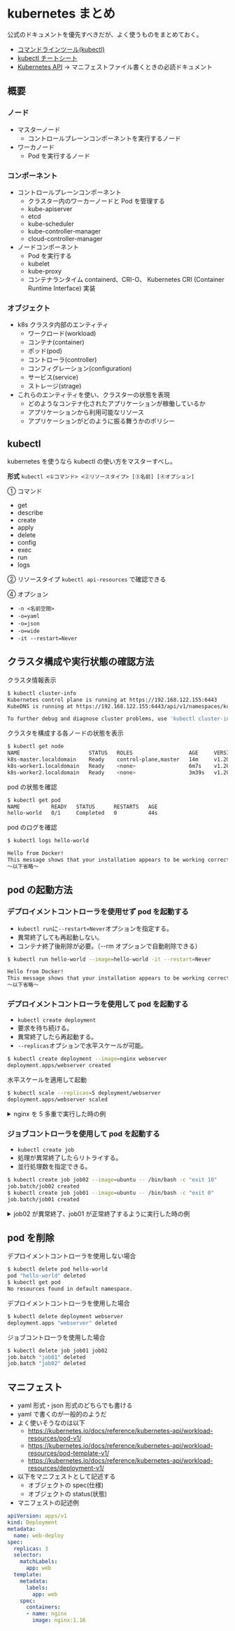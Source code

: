 # kubernetes まとめ

公式のドキュメントを優先すべきだが、よく使うものをまとめておく。

- [コマンドラインツール(kubectl)](https://kubernetes.io/ja/docs/reference/kubectl/)
- [kubectl チートシート](https://kubernetes.io/ja/docs/reference/kubectl/cheatsheet/)
- [Kubernetes API](https://kubernetes.io/docs/reference/kubernetes-api/)
  → マニフェストファイル書くときの必読ドキュメント

## 概要

### ノード

- マスターノード
  - コントロールプレーンコンポーネントを実行するノード
- ワーカノード
  - Pod を実行するノード

### コンポーネント

- コントロールプレーンコンポーネント
  - クラスター内のワーカーノードと Pod を管理する
  - kube-apiserver
  - etcd
  - kube-scheduler
  - kube-controller-manager
  - cloud-controller-manager
- ノードコンポーネント
  - Pod を実行する
  - kubelet
  - kube-proxy
  - コンテナランタイム
    containerd、CRI-O、 Kubernetes CRI (Container Runtime Interface) 実装

### オブジェクト

- k8s クラスタ内部のエンティティ
  - ワークロード(workload)
  - コンテナ(container)
  - ポッド(pod)
  - コントローラ(controller)
  - コンフィグレーション(configuration)
  - サービス(service)
  - ストレージ(strage)
- これらのエンティティを使い、クラスターの状態を表現
  - どのようなコンテナ化されたアプリケーションが稼働しているか
  - アプリケーションから利用可能なリソース
  - アプリケーションがどのように振る舞うかのポリシー

## kubectl

kubernetes を使うなら kubectl の使い方をマスターすべし。

**形式**
`kubectl <①コマンド> <②リソースタイプ> [③名前] [④オプション]`

① コマンド

- get
- describe
- create
- apply
- delete
- config
- exec
- run
- logs

② リソースタイプ
`kubectl api-resources` で確認できる

④ オプション

- `-n <名前空間>`
- `-o=yaml`
- `-o=json`
- `-o=wide`
- `-it --restart=Never`

## クラスタ構成や実行状態の確認方法

クラスタ情報表示

```bash
$ kubectl cluster-info
Kubernetes control plane is running at https://192.168.122.155:6443
KubeDNS is running at https://192.168.122.155:6443/api/v1/namespaces/kube-system/services/kube-dns:dns/proxy

To further debug and diagnose cluster problems, use 'kubectl cluster-info dump'.
```

クラスタを構成する各ノードの状態を表示

```bash
$ kubectl get node
NAME                      STATUS   ROLES                  AGE     VERSION
k8s-master.localdomain    Ready    control-plane,master   14m     v1.20.2
k8s-worker1.localdomain   Ready    <none>                 6m7s    v1.20.2
k8s-worker2.localdomain   Ready    <none>                 3m39s   v1.20.2
```

pod の状態を確認

```bash
$ kubectl get pod
NAME          READY   STATUS      RESTARTS   AGE
hello-world   0/1     Completed   0          44s
```

pod のログを確認

```bash
$ kubectl logs hello-world

Hello from Docker!
This message shows that your installation appears to be working correctly.
〜以下省略〜
```

## pod の起動方法

### デプロイメントコントローラを使用せず pod を起動する

- `kubectl run`に`--restart=Never`オプションを指定する。
- 異常終了しても再起動しない。
- コンテナ終了後削除が必要。（--rm オプションで自動削除できる）

```bash
$ kubectl run hello-world --image=hello-world -it --restart=Never

Hello from Docker!
This message shows that your installation appears to be working correctly.
〜以下省略〜
```

### デプロイメントコントローラを使用して pod を起動する

- `kubectl create deployment`
- 要求を待ち続ける。
- 異常終了したら再起動する。
- `--replicas`オプションで水平スケールが可能。

```bash
$ kubectl create deployment --image=nginx webserver
deployment.apps/webserver created
```

水平スケールを適用して起動

```bash
$ kubectl scale --replicas=5 deployment/webserver
deployment.apps/webserver scaled
```

<details><summary>nginx を 5 多重で実行した時の例</summary>

nginx を 5 多重で実行した時の状態は以下のようになる。

```bash
$ kubectl get deploy,pod
NAME                        READY   UP-TO-DATE   AVAILABLE   AGE
deployment.apps/webserver   5/5     5            5           50s

NAME                             READY   STATUS    RESTARTS   AGE
pod/webserver-559b886555-2xt22   1/1     Running   0          19s
pod/webserver-559b886555-jlsrd   1/1     Running   0          18s
pod/webserver-559b886555-kkwwm   1/1     Running   0          50s
pod/webserver-559b886555-kn9kb   1/1     Running   0          19s
pod/webserver-559b886555-p2tjn   1/1     Running   0          19s
```

再起動動作を確認するため、pod を 2 個削除する。

```bash
$ kubectl delete pod webserver-559b886555-2xt22 webserver-559b886555-kkwwm
pod "webserver-559b886555-2xt22" deleted
pod "webserver-559b886555-kkwwm" deleted
```

削除後に状態を表示すると、既に再起動され 5 多重で実行している。

```bash
$ kubectl get deploy,pod
NAME                        READY   UP-TO-DATE   AVAILABLE   AGE
deployment.apps/webserver   5/5     5            5           3m36s

NAME                             READY   STATUS    RESTARTS   AGE
pod/webserver-559b886555-7xdb9   1/1     Running   0          13s
pod/webserver-559b886555-jlsrd   1/1     Running   0          3m4s
pod/webserver-559b886555-kn9kb   1/1     Running   0          3m5s
pod/webserver-559b886555-ljx7t   1/1     Running   0          13s
pod/webserver-559b886555-p2tjn   1/1     Running   0          3m5s
```

</details>

### ジョブコントローラを使用して pod を起動する

- `kubectl create job`
- 処理が異常終了したらリトライする。
- 並行処理数を指定できる。

```bash
$ kubectl create job job02 --image=ubuntu -- /bin/bash -c "exit 10"
job.batch/job02 created
$ kubectl create job job01 --image=ubuntu -- /bin/bash -c "exit 0"
job.batch/job01 created
```

<details><summary>job02 が異常終了、job01 が正常終了するように実行した時の例</summary>

ジョブの状態を確認ると以下のようになる。

```bash
$ kubectl get jobs
NAME    COMPLETIONS   DURATION   AGE
job01   0/1           7s         7s
job02   0/1           17s        17s
```

pod の状態を見ると以下のようになる。

```bash
$ kubectl get pod
NAME          READY   STATUS              RESTARTS   AGE
job01-qrdnl   0/1     Completed           0          12s
job02-8s49r   0/1     Error               0          13s
job02-xwdfb   0/1     ContainerCreating   0          3s
job02-xx5rq   0/1     Error               0          22s
$ kubectl get pod
NAME          READY   STATUS      RESTARTS   AGE
job01-qrdnl   0/1     Completed   0          16s
job02-8s49r   0/1     Error       0          17s
job02-xwdfb   0/1     Error       0          7s
job02-xx5rq   0/1     Error       0          26s
```

</details>

## pod を削除

デプロイメントコントローラを使用しない場合

```bash
$ kubectl delete pod hello-world
pod "hello-world" deleted
$ kubectl get pod
No resources found in default namespace.
```

デプロイメントコントローラを使用した場合

```bash
$ kubectl delete deployment webserver
deployment.apps "webserver" deleted
```

ジョブコントローラを使用した場合

```bash
$ kubectl delete job job01 job02
job.batch "job01" deleted
job.batch "job02" deleted
```

## マニフェスト

- yaml 形式・json 形式のどちらでも書ける
- yaml で書くのが一般的のようだ
- よく使いそうなのは以下
  - https://kubernetes.io/docs/reference/kubernetes-api/workload-resources/pod-v1/
  - https://kubernetes.io/docs/reference/kubernetes-api/workload-resources/pod-template-v1/
  - https://kubernetes.io/docs/reference/kubernetes-api/workload-resources/deployment-v1/
- 以下をマニフェストとして記述する
  - オブジェクトの spec(仕様)
  - オブジェクトの status(状態)
- マニフェストの記述例

```yml:deployment1.yml
apiVersion: apps/v1
kind: Deployment
metadata:
  name: web-deploy
spec:
  replicas: 3
  selector:
    matchLabels:
      app: web
  template:
    metadata:
      labels:
        app: web
    spec:
      containers:
      - name: nginx
        image: nginx:1.16
```
